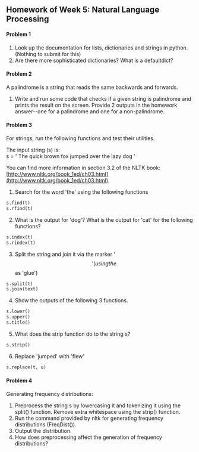 ## Homework of Week 5: Natural Language Processing

#### Problem 1 
1. Look up the documentation for lists, dictionaries and strings in python. (Nothing to submit for this)
2. Are there more sophisticated dictionaries? What is a defaultdict?
#### Problem 2
A palindrome is a string that reads the same backwards and forwards. 
1. Write and run some code that checks if a given string is palindrome and prints the result on the screen. Provide 2 outputs in the homework answer--one for a palindrome and one for a non-palindrome.
#### Problem 3
For strings, run the following functions and test their utilities.

The input string (s) is:\
s = ' The quick brown fox jumped over the lazy dog '

You can find more information in section 3.2 of the NLTK book: [http://www.nltk.org/book_1ed/ch03.html](http://www.nltk.org/book_1ed/ch03.html). 

1. Search for the word 'the' using the following functions
```python
s.find(t)	
s.rfind(t)	
```
2. What is the output for 'dog'? What is the output for 'cat' for the following functions?
```python
s.index(t)	
s.rindex(t)
```

3. Split the string and join it via the marker '$$' (using the $$ as 'glue')
```python
s.split(t)	
s.join(text)
```

4. Show the outputs of the following 3 functions.
```python
s.lower()	
s.upper()	
s.title()
```

5. What does the strip function do to the string s?
```python
s.strip()
```

6.  Replace 'jumped' with 'flew'
```python
s.replace(t, u)	
```

#### Problem 4
Generating frequency distributions:

1. Preprocess the string s by lowercasing it and tokenizing it using the split() function. Remove extra whitespace using the strip() function.
2. Run the command provided by nltk for generating frequency distributions (FreqDist()).
3. Output the distribution.
4. How does preprocessing affect the generation of frequency distributions?

